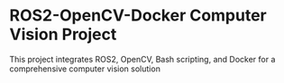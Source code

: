 # ROS2-OpenCV-Docker Computer Vision Project
 This project integrates ROS2, OpenCV, Bash scripting, and Docker for a comprehensive computer vision solution
